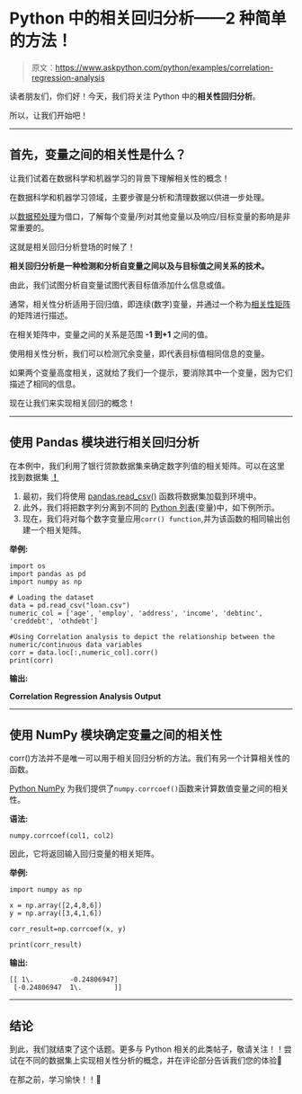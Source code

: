 # Python 中的相关回归分析——2 种简单的方法！

> 原文：<https://www.askpython.com/python/examples/correlation-regression-analysis>

读者朋友们，你们好！今天，我们将关注 Python 中的**相关性回归分析**。

所以，让我们开始吧！

* * *

## 首先，变量之间的相关性是什么？

让我们试着在数据科学和机器学习的背景下理解相关性的概念！

在数据科学和机器学习领域，主要步骤是分析和清理数据以供进一步处理。

以[数据预处理](https://www.askpython.com/python/examples/standardize-data-in-python)为借口，了解每个变量/列对其他变量以及响应/目标变量的影响是非常重要的。

这就是相关回归分析登场的时候了！

**相关回归分析是一种检测和分析自变量之间以及与目标值之间关系的技术。**

由此，我们试图分析自变量试图代表目标值添加什么信息或值。

通常，相关性分析适用于回归值，即连续(数字)变量，并通过一个称为[相关性矩阵](https://www.askpython.com/python/examples/correlation-matrix-in-python)的矩阵进行描述。

在相关矩阵中，变量之间的关系是范围 **-1 到+1** 之间的值。

使用相关性分析，我们可以检测冗余变量，即代表目标值相同信息的变量。

如果两个变量高度相关，这就给了我们一个提示，要消除其中一个变量，因为它们描述了相同的信息。

现在让我们来实现相关回归的概念！

* * *

## 使用 Pandas 模块进行相关回归分析

在本例中，我们利用了银行贷款数据集来确定数字列值的相关矩阵。可以在这里 找到数据集 **[！](https://github.com/Safa1615/Dataset--loan/blob/main/bank-loan.csv)**

1.  最初，我们将使用 [pandas.read_csv()](https://www.askpython.com/python-modules/python-csv-module) 函数将数据集加载到环境中。
2.  此外，我们将把数字列分离到不同的 [Python 列表](https://www.askpython.com/python/list/python-list)(变量)中，如下例所示。
3.  现在，我们将对每个数字变量应用`corr() function`,并为该函数的相同输出创建一个相关矩阵。

**举例:**

```
import os
import pandas as pd
import numpy as np

# Loading the dataset
data = pd.read_csv("loan.csv")
numeric_col = ['age', 'employ', 'address', 'income', 'debtinc', 'creddebt', 'othdebt']

#Using Correlation analysis to depict the relationship between the numeric/continuous data variables
corr = data.loc[:,numeric_col].corr()
print(corr)

```

**输出:**

**Correlation Regression Analysis Output**

* * *

## 使用 NumPy 模块确定变量之间的相关性

corr()方法并不是唯一可以用于相关回归分析的方法。我们有另一个计算相关性的函数。

[Python NumPy](https://www.askpython.com/python-modules/numpy/python-numpy-arrays) 为我们提供了`numpy.corrcoef()`函数来计算数值变量之间的相关性。

**语法:**

```
numpy.corrcoef(col1, col2)

```

因此，它将返回输入回归变量的相关矩阵。

**举例:**

```
import numpy as np 

x = np.array([2,4,8,6]) 
y = np.array([3,4,1,6]) 

corr_result=np.corrcoef(x, y) 

print(corr_result) 

```

**输出:**

```
[[ 1\.         -0.24806947]
 [-0.24806947  1\.        ]]

```

* * *

## 结论

到此，我们就结束了这个话题。更多与 Python 相关的此类帖子，敬请关注！！尝试在不同的数据集上实现相关性分析的概念，并在评论部分告诉我们您的体验🙂

在那之前，学习愉快！！🙂